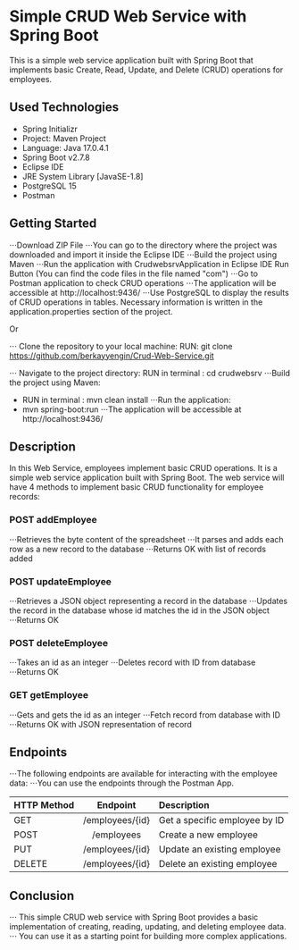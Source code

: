 # Simple CRUD Web Service with Spring Boot

This is a simple web service application built with Spring Boot that implements basic Create, Read, Update, and Delete (CRUD) operations for employees.

## Used Technologies

* Spring Initializr
* Project: Maven Project
* Language: Java 17.0.4.1
*	Spring Boot v2.7.8
*	Eclipse IDE
*	JRE System Library [JavaSE-1.8]
*	PostgreSQL 15
*	Postman

## Getting Started

⋅⋅⋅Download ZIP File
⋅⋅⋅You can go to the directory where the project was downloaded and import it inside the Eclipse IDE
⋅⋅⋅Build the project using Maven
⋅⋅⋅Run the application with CrudwebsrvApplication in Eclipse IDE Run Button (You can find the code files in the file named "com")
⋅⋅⋅Go to Postman application to check CRUD operations
⋅⋅⋅The application will be accessible at http://localhost:9436/
⋅⋅⋅Use PostgreSQL to display the results of CRUD operations in tables. Necessary information is written in the application.properties section of the project.

Or

⋅⋅⋅ Clone the repository to your local machine:
RUN: git clone https://github.com/berkayyengin/Crud-Web-Service.git

⋅⋅⋅ Navigate to the project directory:
RUN in terminal :  cd crudwebsrv
⋅⋅⋅Build the project using Maven:
* RUN in terminal :  mvn clean install
⋅⋅⋅Run the application:
* mvn spring-boot:run
⋅⋅⋅The application will be accessible at http://localhost:9436/

## Description

In this Web Service, employees implement basic CRUD operations. It is a simple web service application built with Spring Boot.
The web service will have 4 methods to implement basic CRUD functionality for employee records:
### POST  addEmployee
⋅⋅⋅Retrieves the byte content of the spreadsheet
⋅⋅⋅It parses and adds each row as a new record to the database
⋅⋅⋅Returns OK with list of records added
 
### POST updateEmployee
⋅⋅⋅Retrieves a JSON object representing a record in the database
⋅⋅⋅Updates the record in the database whose id matches the id in the JSON object
⋅⋅⋅Returns OK
 
### POST deleteEmployee
⋅⋅⋅Takes an id as an integer
⋅⋅⋅Deletes record with ID from database
⋅⋅⋅Returns OK
 
### GET getEmployee
⋅⋅⋅Gets and gets the id as an integer
⋅⋅⋅Fetch record from database with ID
⋅⋅⋅Returns OK with JSON representation of record

## Endpoints

⋅⋅⋅The following endpoints are available for interacting with the employee data:
⋅⋅⋅You can use the endpoints through the Postman App.

| HTTP Method  | Endpoint              | Description                   |
| :---         |         :---:         | :---                          |
| GET          | /employees/{id}	     | Get a specific employee by ID |
| POST         | /employees            | Create a new employee         |
| PUT          | /employees/{id}       | Update an existing employee   |
| DELETE       | /employees/{id}       | Delete an existing employee   |


## Conclusion
⋅⋅⋅ This simple CRUD web service with Spring Boot provides a basic implementation of creating, reading, updating, and deleting employee data. 
⋅⋅⋅ You can use it as a starting point for building more complex applications.
